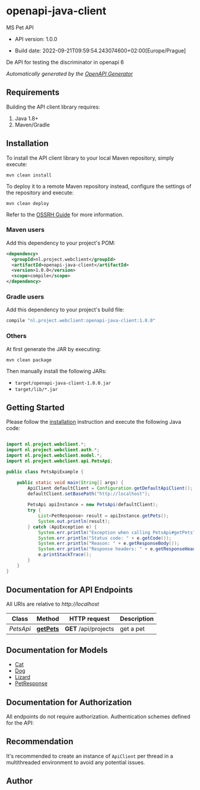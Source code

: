 # openapi-java-client

MS Pet API

- API version: 1.0.0

- Build date: 2022-09-21T09:59:54.243074600+02:00[Europe/Prague]

De API for testing the discriminator in openapi 6


*Automatically generated by the [OpenAPI Generator](https://openapi-generator.tech)*

## Requirements

Building the API client library requires:

1. Java 1.8+
2. Maven/Gradle

## Installation

To install the API client library to your local Maven repository, simply execute:

```shell
mvn clean install
```

To deploy it to a remote Maven repository instead, configure the settings of the repository and execute:

```shell
mvn clean deploy
```

Refer to the [OSSRH Guide](http://central.sonatype.org/pages/ossrh-guide.html) for more information.

### Maven users

Add this dependency to your project's POM:

```xml
<dependency>
  <groupId>nl.project.webclient</groupId>
  <artifactId>openapi-java-client</artifactId>
  <version>1.0.0</version>
  <scope>compile</scope>
</dependency>
```

### Gradle users

Add this dependency to your project's build file:

```groovy
compile "nl.project.webclient:openapi-java-client:1.0.0"
```

### Others

At first generate the JAR by executing:

```shell
mvn clean package
```

Then manually install the following JARs:

- `target/openapi-java-client-1.0.0.jar`
- `target/lib/*.jar`

## Getting Started

Please follow the [installation](#installation) instruction and execute the following Java code:

```java

import nl.project.webclient.*;
import nl.project.webclient.auth.*;
import nl.project.webclient.model.*;
import nl.project.webclient.api.PetsApi;

public class PetsApiExample {

    public static void main(String[] args) {
        ApiClient defaultClient = Configuration.getDefaultApiClient();
        defaultClient.setBasePath("http://localhost");
        
        PetsApi apiInstance = new PetsApi(defaultClient);
        try {
            List<PetResponse> result = apiInstance.getPets();
            System.out.println(result);
        } catch (ApiException e) {
            System.err.println("Exception when calling PetsApi#getPets");
            System.err.println("Status code: " + e.getCode());
            System.err.println("Reason: " + e.getResponseBody());
            System.err.println("Response headers: " + e.getResponseHeaders());
            e.printStackTrace();
        }
    }
}

```

## Documentation for API Endpoints

All URIs are relative to *http://localhost*

Class | Method | HTTP request | Description
------------ | ------------- | ------------- | -------------
*PetsApi* | [**getPets**](docs/PetsApi.md#getPets) | **GET** /api/projects | get a pet


## Documentation for Models

 - [Cat](docs/Cat.md)
 - [Dog](docs/Dog.md)
 - [Lizard](docs/Lizard.md)
 - [PetResponse](docs/PetResponse.md)


## Documentation for Authorization

All endpoints do not require authorization.
Authentication schemes defined for the API:

## Recommendation

It's recommended to create an instance of `ApiClient` per thread in a multithreaded environment to avoid any potential issues.

## Author



